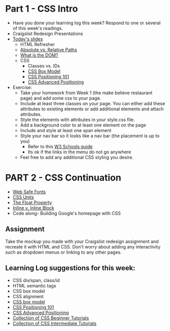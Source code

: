 # Part 1 - CSS Intro

* Have you done your learning log this week? Respond to one or several of this week's readings.
* Craigslist Redesign Presentations
* [Today's slides](https://docs.google.com/presentation/d/1MbLL92bmPDSnKgz3QASUs0s3gC6CLJCiYGPeZ4E15Ts/)
  * HTML Refresher
  * [Absolute vs. Relative Paths](https://www.coffeecup.com/help/articles/absolute-vs-relative-pathslinks/)
  * [What is the DOM?](https://css-tricks.com/dom/)
  * CSS
    * Classes vs. IDs
    * [CSS Box Model](http://css-tricks.com/the-css-box-model/)
    * [CSS Positioning 101](http://alistapart.com/article/css-positioning-101)
    * [CSS Advanced Positioning](https://internetingishard.com/html-and-css/advanced-positioning/)
* Exercise:
  * Take your homework from Week 1 (the make believe restaurant page) and add some css to your page.
  * Include at least three classes on your page. You can either add these attributes to existing elements or add additional elements and attach attributes.
  * Style the elements with attributes in your style.css file.
  * Add a background color to at least one element on the page
  * Include and style at least one span element
  * Style your nav bar so it looks like a nav bar (the placement is up to you)
    * Refer to this [W3 Schools guide](https://www.w3schools.com/css/css_navbar.asp)
    * Its ok if the links in the menu do not go anywhere
  * Feel free to add any additional CSS styling you desire.

# PART 2 - CSS Continuation

* [Web Safe Fonts](https://websitesetup.org/web-safe-fonts-html-css/)
* [CSS Units](https://www.w3schools.com/cssref/css_units.asp)
* [The Float Property](https://www.w3schools.com/css/css_float.asp)
* [Inline v. Inline Block](https://alligator.io/css/display-inline-vs-inline-block/)
* Code along- Building Google's homepage with CSS

## Assignment
Take the mockup you made with your Craigslist redesign assignment and recreate it with HTML and CSS. Don't worry about adding any interactivity such as dropdown menus or linking to any other pages.

## Learning Log suggestions for this week:
* CSS div/span, class/id
* HTML semantic tags
* CSS box model
* CSS alignment
* [CSS box model](https://css-tricks.com/the-css-box-model/)
* [CSS Positioning 101](http://alistapart.com/article/css-positioning-101)
* [CSS Advanced Positioning](https://internetingishard.com/html-and-css/advanced-positioning/)
* [Collection of CSS Beginner Tutorials](https://css-tricks.com/guides/beginner/)
* [Collection of CSS Intermediate Tutorials](https://www.htmldog.com/guides/css/intermediate/)
